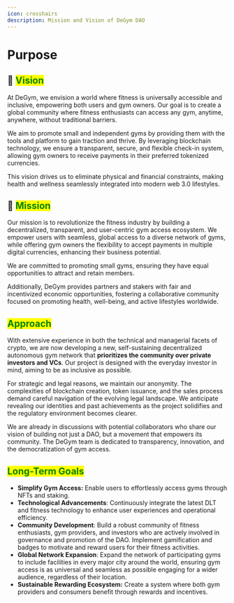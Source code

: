 ```yaml
---
icon: crosshairs
description: Mission and Vision of DeGym DAO
---
```


# Purpose

## 🔭 <mark style="color:green;">**Vision**</mark>

At DeGym, we envision a world where fitness is universally accessible and inclusive, empowering both users and gym owners. Our goal is to create a global community where fitness enthusiasts can access any gym, anytime, anywhere, without traditional barriers.

We aim to promote small and independent gyms by providing them with the tools and platform to gain traction and thrive. By leveraging blockchain technology, we ensure a transparent, secure, and flexible check-in system, allowing gym owners to receive payments in their preferred tokenized currencies.

This vision drives us to eliminate physical and financial constraints, making health and wellness seamlessly integrated into modern web 3.0 lifestyles.

## 🚀 <mark style="color:green;">**Mission**</mark>

Our mission is to revolutionize the fitness industry by building a decentralized, transparent, and user-centric gym access ecosystem. We empower users with seamless, global access to a diverse network of gyms, while offering gym owners the flexibility to accept payments in multiple digital currencies, enhancing their business potential.

We are committed to promoting small gyms, ensuring they have equal opportunities to attract and retain members.

Additionally, DeGym provides partners and stakers with fair and incentivized economic opportunities, fostering a collaborative community focused on promoting health, well-being, and active lifestyles worldwide.

## <mark style="color:green;">Approach</mark>

With extensive experience in both the technical and managerial facets of crypto, we are now developing a new, self-sustaining decentralized autonomous gym network that **prioritizes the community over private investors and VCs**. Our project is designed with the everyday investor in mind, aiming to be as inclusive as possible.

For strategic and legal reasons, we maintain our anonymity. The complexities of blockchain creation, token issuance, and the sales process demand careful navigation of the evolving legal landscape. We anticipate revealing our identities and past achievements as the project solidifies and the regulatory environment becomes clearer.

We are already in discussions with potential collaborators who share our vision of building not just a DAO, but a movement that empowers its community. The DeGym team is dedicated to transparency, innovation, and the democratization of gym access.

## <mark style="color:green;">**Long-Term Goals**</mark>

* **Simplify Gym Access:** Enable users to effortlessly access gyms through NFTs and staking.
* **Technological Advancements**: Continuously integrate the latest DLT and fitness technology to enhance user experiences and operational efficiency.
* **Community Development**: Build a robust community of fitness enthusiasts, gym providers, and investors who are actively involved in governance and promotion of the DAO. Implement gamification and badges to motivate and reward users for their fitness activities.
* **Global Network Expansion**: Expand the network of participating gyms to include facilities in every major city around the world, ensuring gym access is as universal and seamless as possible engaging for a wider audience, regardless of their location.
* **Sustainable Rewarding Ecosystem:** Create a system where both gym providers and consumers benefit through rewards and incentives.
